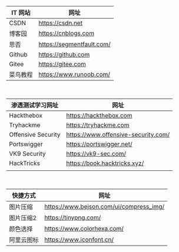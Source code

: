 | IT 网站  | 网址                      |
| -------- | ------------------------- |
| CSDN     | https://csdn.net          |
| 博客园   | https://cnblogs.com       |
| 思否     | https://segmentfault.com/ |
| Github   | https://github.com        |
| Gitee    | https://gitee.com         |
| 菜鸟教程 | https://www.runoob.com/   |

<br/>

| 渗透测试学习网址   | 网址                                |
| ------------------ | ----------------------------------- |
| Hackthebox         | https://hackthebox.com              |
| Tryhackme          | https://tryhackme.com               |
| Offensive Security | https://www.offensive-security.com/ |
| Portswigger        | https://portswigger.net/            |
| VK9 Security       | https://vk9-sec.com/                |
| HackTricks         | https://book.hacktricks.xyz/        |
|                    |                                     |

<br/>

| 快捷方式   | 网址                                    |
| ---------- | --------------------------------------- |
| 图片压缩   | https://www.bejson.com/ui/compress_img/ |
| 图片压缩2  | https://tinypng.com/                    |
| 颜色选择   | https://www.colorhexa.com/              |
| 阿里云图标 | https://www.iconfont.cn/                |

